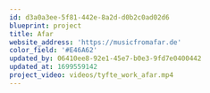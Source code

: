 ```yaml
---
id: d3a0a3ee-5f81-442e-8a2d-d0b2c0ad02d6
blueprint: project
title: Afar
website_address: 'https://musicfromafar.de'
color_field: '#E46A62'
updated_by: 06410ee8-92e1-45e7-b0e3-9fd7e0400442
updated_at: 1699559142
project_video: videos/tyfte_work_afar.mp4
---
```

